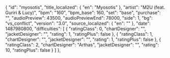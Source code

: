 {
      "id": "myosotis",
      "title_localized": {
        "en": "Myosotis"
      },
      "artist": "M2U (feat. Guriri & Lucy)",
      "bpm": "160",
      "bpm_base": 160,
      "set": "base",
      "purchase": "",
      "audioPreview": 43500,
      "audioPreviewEnd": 78000,
      "side": 1,
      "bg": "vs_conflict",
      "version": "3.0",
      "source_localized": {
        "en": ""
      },
      "date": 1487980800,
      "difficulties": [
        {
          "ratingClass": 0,
          "chartDesigner": "",
          "jacketDesigner": "",
          "rating": 1,
          "ratingPlus": false
        },
        {
          "ratingClass": 1,
          "chartDesigner": "",
          "jacketDesigner": "",
          "rating": 1,
          "ratingPlus": false
        },
        {
          "ratingClass": 2,
          "chartDesigner": "Arthas",
          "jacketDesigner": "",
          "rating": 10,
          "ratingPlus": false
        }
      ]
    },